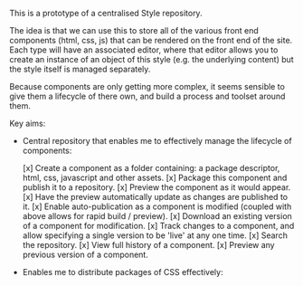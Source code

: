 This is a prototype of a centralised Style repository.

The idea is that we can use this to store all of the various front end components (html, css, js)
that can be rendered on the front end of the site.  Each type will have an associated editor, where
that editor allows you to create an instance of an object of this style (e.g. the underlying content)
but the style itself is managed separately.

Because components are only getting more complex, it seems sensible to give them a lifecycle of there
own, and build a process and toolset around them.

Key aims:



- Central repository that enables me to effectively manage the lifecycle of components:

    [x] Create a component as a folder containing: a package descriptor, html, css, javascript and other assets.
    [x] Package this component and publish it to a repository.
    [x] Preview the component as it would appear.
    [x] Have the preview automatically update as changes are published to it.
    [x] Enable auto-publication as a component is modified (coupled with above allows for rapid build / preview).
    [x] Download an existing version of a component for modification.
    [x] Track changes to a component, and allow specifying a single version to be 'live' at any one time.
    [x] Search the repository.
    [x] View full history of a component.
    [x] Preview any previous version of a component.

- Enables me to distribute packages of CSS effectively:

